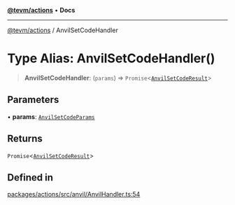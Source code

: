 [**@tevm/actions**](../README.md) • **Docs**

***

[@tevm/actions](../globals.md) / AnvilSetCodeHandler

# Type Alias: AnvilSetCodeHandler()

> **AnvilSetCodeHandler**: (`params`) => `Promise`\<[`AnvilSetCodeResult`](AnvilSetCodeResult.md)\>

## Parameters

• **params**: [`AnvilSetCodeParams`](AnvilSetCodeParams.md)

## Returns

`Promise`\<[`AnvilSetCodeResult`](AnvilSetCodeResult.md)\>

## Defined in

[packages/actions/src/anvil/AnvilHandler.ts:54](https://github.com/qbzzt/tevm-monorepo/blob/main/packages/actions/src/anvil/AnvilHandler.ts#L54)
